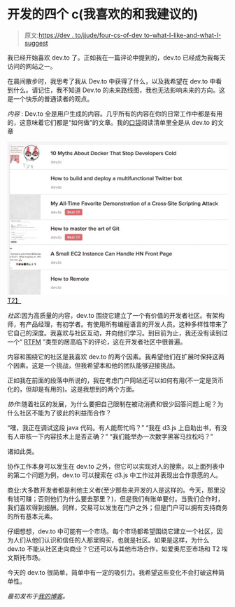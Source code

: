 # 开发的四个 c(我喜欢的和我建议的)

> 原文:[https://dev . to/jjude/four-cs-of-dev to-what-I-like-and-what-I-suggest](https://dev.to/jjude/four-cs-of-devto-what-i-like-and-what-i-suggest)

我已经开始喜欢 dev.to 了。正如我在一篇评论中提到的，dev.to 已经成为我每天访问的网站之一。

在晨间散步时，我思考了我从 Dev.to 中获得了什么，以及我希望在 dev.to 中看到什么。请记住，我不知道 Dev.to 的未来路线图，我也无法影响未来的方向。这是一个快乐的普通读者的观点。

*内容* : Dev.to 全是用户生成的内容。几乎所有的内容在你的日常工作中都是有用的，这意味着它们都是“如何做”的文章。我的[口袋](http://getpocket.com/)阅读清单里全是从 dev.to 的文章

[![dev.to articles in pocket](img/66a737b323ccaacb5f5ddd9d099173db.png)T2】](https://res.cloudinary.com/practicaldev/image/fetch/s--BzMRy9IU--/c_limit%2Cf_auto%2Cfl_progressive%2Cq_auto%2Cw_880/https://cdn.jjude.com/2017-05-devto.jpg)

*社区*:因为高质量的内容，dev.to 围绕它建立了一个有价值的开发者社区。有架构师，有产品经理，有初学者。有使用所有编程语言的开发人员。这种多样性带来了它自己的深度。我喜欢与社区互动，并向他们学习。到目前为止，我还没有读到过一个“ [RTFM](https://en.wikipedia.org/wiki/RTFM) ”类型的居高临下的评论，这在开发者社区中很普遍。

内容和围绕它的社区是我喜欢 dev.to 的两个因素。我希望他们在扩展时保持这两个因素。这是一个挑战，但我希望本和他的团队能够迎接挑战。

正如我在前面的段落中所说的，我在考虑门户网站还可以如何有用(不一定是货币化的，但却是有用的)。这是我想到的两个方面。

*协作*:随着社区的发展，为什么要把自己限制在被动消费和很少回答问题上呢？为什么社区不能为了彼此的利益而合作？

“嘿，我正在调试这段 java 代码。有人能帮忙吗？”
“我在 d3.js 上自助出书，有没有人审核一下内容技术上是否正确？”
“我们能举办一次数字黑客马拉松吗？”

诸如此类。

协作工作本身可以发生在 dev.to 之外，但它可以实现对人的搜索。以上面列表中的第二个问题为例，dev.to 可以搜索在 d3.js 中工作过并表现出合作意愿的人。

商业:大多数开发者都是利他主义者(至少那些来开发的人是这样的。今天，那里没有钱可赚；否则他们为什么要去那里？)，但是我们有账单要付。当我们合作时，我们喜欢得到报酬。同样，交易可以发生在门户之外；但是门户可以拥有支持商务的所有基本元素。

仔细想想，dev.to 中可能有一个市场。每个市场都希望围绕它建立一个社区，因为人们从他们认识和信任的人那里购买，也就是社区。如果是这样，为什么 dev.to 不能从社区走向商业？它还可以与其他市场合作，如爱奥尼亚市场和 T2 埃文斯托市场。

今天的 dev.to 很简单，简单中有一定的吸引力。我希望这些变化不会打破这种简单性。

*最初发布于[我的博客](https://www.jjude.com/dev-to/)。*